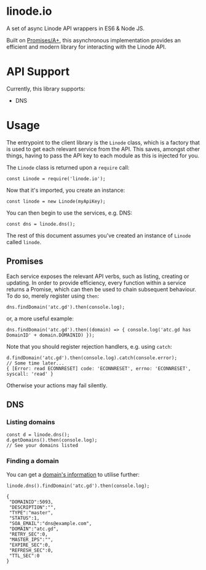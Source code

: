 # linode.io
A set of async Linode API wrappers in ES6 & Node JS.

Built on [Promises/A+](https://promisesaplus.com/), this asynchronous implementation provides an efficient and modern
library for interacting with the Linode API.

# API Support

Currently, this library supports:

 * DNS

# Usage

The entrypoint to the client library is the `Linode` class, which is a factory that is used to get each relevant 
service from the API. This saves, amongst other things, having to pass the API key to each module as this is 
injected for you.

The `Linode` class is returned upon a `require` call:

    const Linode = require('linode.io');

Now that it's imported, you create an instance:

    const linode = new Linode(myApiKey);
    
You can then begin to use the services, e.g. DNS:

    const dns = linode.dns();

The rest of this document assumes you've created an instance of `Linode` called `linode`.

## Promises

Each service exposes the relevant API verbs, such as listing, creating or updating. In order to provide efficiency,
every function within a service returns a Promise, which can then be used to chain subsequent behaviour. To do so, merely
register using `then`:

    dns.findDomain('atc.gd').then(console.log);
    
or, a more useful example:

    dns.findDomain('atc.gd').then((domain) => { console.log('atc.gd has DomainID' + domain.DOMAINID) });
    
Note that you should register rejection handlers, e.g. using `catch`:

    d.findDomain('atc.gd').then(console.log).catch(console.error);
    // Some time later...
    { [Error: read ECONNRESET] code: 'ECONNRESET', errno: 'ECONNRESET', syscall: 'read' }
    
Otherwise your actions may fail silently.

## DNS

### Listing domains

    const d = linode.dns();
    d.getDomains().then(console.log);
    // See your domains listed
    
### Finding a domain

You can get a [domain's information](https://www.linode.com/api/dns/domain.resource.list) to utilise further:
    
    linode.dns().findDomain('atc.gd').then(console.log);
    
    {
     "DOMAINID":5093,
     "DESCRIPTION":"",
     "TYPE":"master",
     "STATUS":1,
     "SOA_EMAIL":"dns@example.com",
     "DOMAIN":"atc.gd",
     "RETRY_SEC":0,
     "MASTER_IPS":"",
     "EXPIRE_SEC":0,
     "REFRESH_SEC":0,
     "TTL_SEC":0
    }
